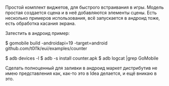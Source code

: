 Простой комплект виджетов, для быстрого встраивания в игры. 
Модель простая создается сцена и в неё добавляются элементы сцены. Есть несколько примеров использования, всё запускается в андроид тоже, есть обработка касания экрана.

Затестить в андроид пример:

$ gomobile build -androidapi=19 -target=android github.com/t0l1k/eui/examples/counter

$ adb devices -l
$ adb -s <DEVICE> install counter.apk
$ adb logcat |grep GoMobile 

Сделать полноценный для заливки в андроид маркет дистрибутив не имею представления как, как-то это в Idea делается, и ещё вникаю в это.